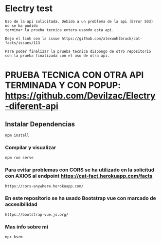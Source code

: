 # Electry test

```
Uso de la api solicitada. Debido a un problema de la api (Error 503) no se ha podido
terminar la prueba tecnica entera usando esta api.
```

```
Dejo el link con la issue https://github.com/alexwohlbruck/cat-facts/issues/113
```

```
Para poder finalizar la prueba tecnica dispongo de otro repositorio
con la prueba finalizada con el uso de otra api.
```

# PRUEBA TECNICA CON OTRA API TERMINADA Y CON POPUP: https://github.com/Devilzac/Electry-diferent-api

## Instalar Dependencias

```
npm install
```

### Compilar y visualizar

```
npm run serve
```

### Para evitar problemas con CORS se ha utilizado en la solicitud con AXIOS al endpoint https://cat-fact.herokuapp.com/facts

```
https://cors-anywhere.herokuapp.com/
```

### En este repositorio se ha usado Bootstrap vue con marcado de accesibilidad

```
https://bootstrap-vue.js.org/
```

### Mas info sobre mi

```
npx ksrm
```
